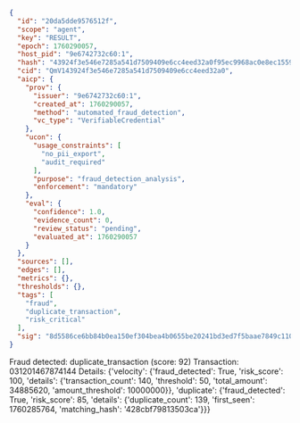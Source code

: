 ```json
{
  "id": "20da5dde9576512f",
  "scope": "agent",
  "key": "RESULT",
  "epoch": 1760290057,
  "host_pid": "9e6742732c60:1",
  "hash": "43924f3e546e7285a541d7509409e6cc4eed32a0f95ec9968ac0e8ec15594a41",
  "cid": "QmV143924f3e546e7285a541d7509409e6cc4eed32a0",
  "aicp": {
    "prov": {
      "issuer": "9e6742732c60:1",
      "created_at": 1760290057,
      "method": "automated_fraud_detection",
      "vc_type": "VerifiableCredential"
    },
    "ucon": {
      "usage_constraints": [
        "no_pii_export",
        "audit_required"
      ],
      "purpose": "fraud_detection_analysis",
      "enforcement": "mandatory"
    },
    "eval": {
      "confidence": 1.0,
      "evidence_count": 0,
      "review_status": "pending",
      "evaluated_at": 1760290057
    }
  },
  "sources": [],
  "edges": [],
  "metrics": {},
  "thresholds": {},
  "tags": [
    "fraud",
    "duplicate_transaction",
    "risk_critical"
  ],
  "sig": "8d5586ce6bb84b0ea150ef304bea4b0655be20241bd3ed7f5baae7849c110b94"
}
```

Fraud detected: duplicate_transaction (score: 92)
Transaction: 031201467874144
Details: {'velocity': {'fraud_detected': True, 'risk_score': 100, 'details': {'transaction_count': 140, 'threshold': 50, 'total_amount': 34885620, 'amount_threshold': 10000000}}, 'duplicate': {'fraud_detected': True, 'risk_score': 85, 'details': {'duplicate_count': 139, 'first_seen': 1760285764, 'matching_hash': '428cbf79813503ca'}}}